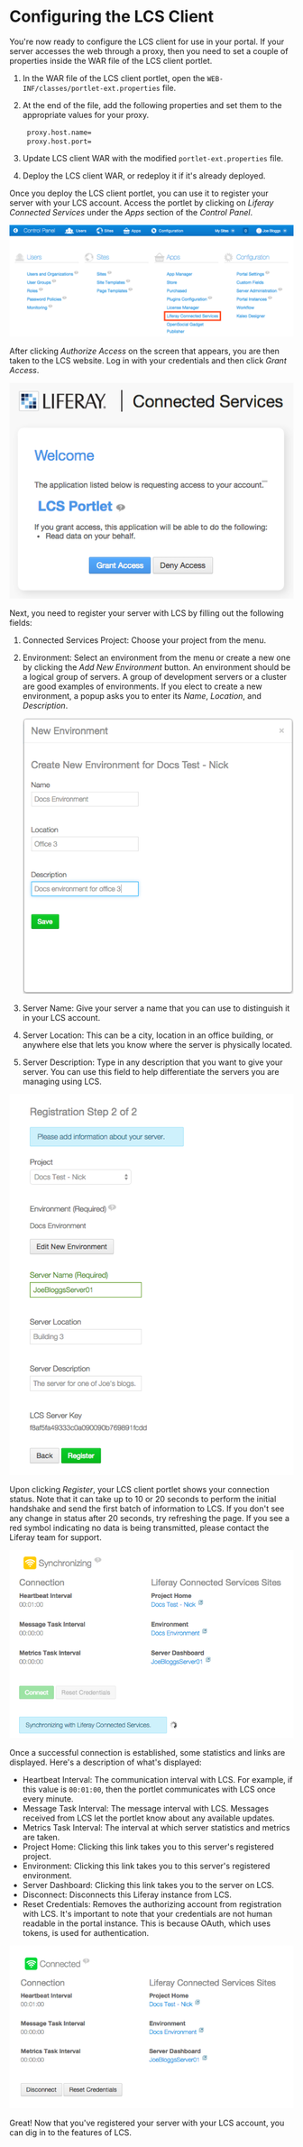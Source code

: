 # Configuring the LCS Client [](id=configuring-the-lcs-client)

You're now ready to configure the LCS client for use in your portal. If your 
server accesses the web through a proxy, then you need to set a couple of 
properties inside the WAR file of the LCS client portlet.

1. In the WAR file of the LCS client portlet, open the 
   `WEB-INF/classes/portlet-ext.properties` file.
 
2. At the end of the file, add the following properties and set them to the 
   appropriate values for your proxy.
   
        proxy.host.name=
        proxy.host.port=

3. Update LCS client WAR with the modified `portlet-ext.properties` file.
 
4. Deploy the LCS client WAR, or redeploy it if it's already deployed.

Once you deploy the LCS client portlet, you can use it to register your server 
with your LCS account. Access the portlet by clicking on 
*Liferay Connected Services* under the *Apps* section of the *Control Panel*.

![Figure 4.4: LCS appears in your Control Panel as Liferay Connected Services, in the Apps section.](../../images/lcs-post-install-01.png)

After clicking *Authorize Access* on the screen that appears, you are then taken 
to the LCS website. Log in with your credentials and then click *Grant Access*.

![Figure 4.5: The LCS client portlet requires access to your LCS account.](../../images/lcs-auth-access.png)

Next, you need to register your server with LCS by filling out the following 
fields:

1. Connected Services Project: Choose your project from the menu. 

2. Environment: Select an environment from the menu or create a new one by
   clicking the *Add New Environment* button. An environment should be a logical
   group of servers. A group of development servers or a cluster are good 
   examples of environments. If you elect to create a new environment, a popup 
   asks you to enter its *Name*, *Location*, and *Description*.

    ![Figure 4.6: The Add New Environment pop-up.](../../images/lcs-new-environment.png)

3. Server Name: Give your server a name that you can use to distinguish it in 
   your LCS account.

4. Server Location: This can be a city, location in an office building, or 
   anywhere else that lets you know where the server is physically located.

5. Server Description: Type in any description that you want to give your 
   server. You can use this field to help differentiate the servers you are 
   managing using LCS.

![Figure 4.7: The server registration screen.](../../images/lcs-register-server.png)

Upon clicking *Register*, your LCS client portlet shows your connection status. 
Note that it can take up to 10 or 20 seconds to perform the initial handshake 
and send the first batch of information to LCS. If you don't see any change in 
status after 20 seconds, try refreshing the page. If you see a red symbol 
indicating no data is being transmitted, please contact the Liferay team for 
support.

![Figure 4.8: The server is connecting to LCS.](../../images/lcs-server-connecting.png)

Once a successful connection is established, some statistics and links are
displayed. Here's a description of what's displayed:

- Heartbeat Interval: The communication interval with LCS. For example, if this 
  value is `00:01:00`, then the portlet communicates with LCS once every minute.
- Message Task Interval: The message interval with LCS. Messages received from 
  LCS let the portlet know about any available updates. 
- Metrics Task Interval: The interval at which server statistics and metrics are 
  taken.
- Project Home: Clicking this link takes you to this server's registered 
  project.
- Environment: Clicking this link takes you to this server's registered
  environment.
- Server Dashboard: Clicking this link takes you to the server on LCS.
- Disconnect: Disconnects this Liferay instance from LCS.
- Reset Credentials: Removes the authorizing account from registration with LCS. 
  It's important to note that your credentials are not human readable in the 
  portal instance. This is because OAuth, which uses tokens, is used for 
  authentication.
 
![Figure 4.9: The server is connected to LCS.](../../images/lcs-server-connected.png)

Great! Now that you've registered your server with your LCS account, you can dig 
in to the features of LCS.

